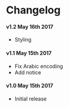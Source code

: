 Changelog
===
#### v1.2 May 16th 2017
* Styling

#### v1.1 May 15th 2017
* Fix Arabic encoding
* Add notice

#### v1.0 May 15th 2017
* Initial release
